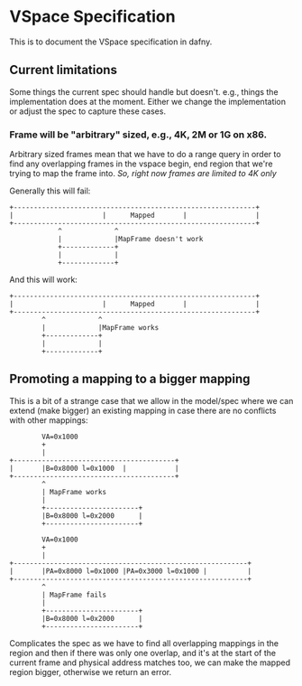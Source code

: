 # VSpace Specification

This is to document the VSpace specification in dafny.

## Current limitations

Some things the current spec should handle but doesn't. e.g., things the
implementation does at the moment. Either we change the implementation or adjust
the spec to capture these cases.

### Frame will be "arbitrary" sized, e.g., 4K, 2M or 1G on x86.

Arbitrary sized frames mean that we have to do a range query in order to find
any overlapping frames in the vspace begin, end region that we're trying to map
the frame into. *So, right now frames are limited to 4K only*

Generally this will fail:

```log
+------------------------------------------------------------+
|                      |      Mapped       |                 |
+------------------------------------------------------------+
            ^             ^
            |             |MapFrame doesn't work
            +-------------+
            |             |
            +-------------+
```

And this will work:

```log
+------------------------------------------------------------+
|                      |      Mapped       |                 |
+------------------------------------------------------------+
        ^             ^
        |             |MapFrame works
        +-------------+
        |             |
        +-------------+
```

## Promoting a mapping to a bigger mapping

This is a bit of a strange case that we allow in the model/spec where we can
extend (make bigger) an existing mapping in case there are no conflicts with
other mappings:

```log
        VA=0x1000
        +
        |
+----------------------------------------+
|       |B=0x8000 l=0x1000  |            |
+----------------------------------------+
        ^
        | MapFrame works
        |
        +-----------------------+
        |B=0x8000 l=0x2000      |
        +-----------------------+
```

```log
        VA=0x1000
        +
        |
+----------------------------------------------------------+
|       |PA=0x8000 l=0x1000 |PA=0x3000 l=0x1000 |          |
+----------------------------------------------------------+
        ^
        | MapFrame fails
        |
        +-----------------------+
        |B=0x8000 l=0x2000      |
        +-----------------------+
```

Complicates the spec as we have to find all overlapping mappings in the region
and then if there was only one overlap, and it's at the start of the current
frame and physical address matches too, we can make the mapped region bigger,
otherwise we return an error.
